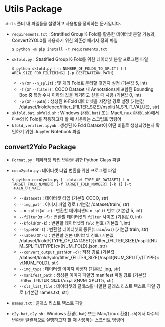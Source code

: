 # Utils Package
`utils` 폴더 내 파일들을 설명하고 사용법을 정의하는 문서입니다.
- `requirements.txt` : Stratified Group K-Fold를 활용한 데이터셋 분할 기능과, Convert2YOLO를 사용하기 위한 의존성 패키지 정의 파일
    ```shell
    $ python -m pip install -r requirements.txt
    ```
- `skfold.py` : Stratified Group K-Fold를 위한 데이터셋 분할 프로그램 파일
    ```shell
    $ python skfold.py [-n NUMBER_OF_FOLDS_TO_SPLIT] [-f AREA_SIZE_FOR_FILTERING] [-p DESTINATION_PATH]
    ```
  -  `-n` (or `--n_split`) : 몇 개의 Fold로 분리할 것인지 설정 (기본값 5, int)
  -  `-f` (or `--filter`) : COCO Dataset 내 Annotations에 포함된 Bounding Box 중 특정 수치 이하의 값을 제거하고 싶을 때 사용 (기본값 0, int)
  -  `-p` (or `--path`) : 생성된 K-Fold 데이터셋을 저장할 경로 설정 (기본값 /dataset/kfold/coco/filter_{FILTER_SIZE}/nsplit{N_SPLIT_VALUE}, str)
- `skfold.bat`, `skfold.sh` : Windows 환경(`.bat`) 또는 Mac/Linux 환경(`.sh`)에서 다수의 K-Fold를 적용하고자 할 때 사용하는 스크립트 명령어
- `kfold_verifier.ipynb` : 생성된 K-Fold Dataset이 어떤 비율로 생성되었는지 확인하기 위한 Jupyter Notebook 파일

## convert2Yolo Package
- `Format.py` : 데이터셋 타입 변환을 위한 Python Class 파일
- `coco2yolo.py` : 데이터셋 타입 변환을 위한 프로그램 파일
  ```shell
  $ python coco2yolo.py [--dataset TYPE_OF_DATASET] [-n TARGET_FOLD_NUMBER] [-f TARGET_FOLD_NUMBER] [-k 1] [-t TRAIN_OR_VAL]
  ```
  - `--datasets` : 데이터셋 타입 (기본값 COCO, str)
  - `--img_path` : 이미지 파일 경로 (기본값 /dataset/train/, str)
  - `--n_split`(or `-n`) : 변환할 데이터셋의 `n_split` 번호 (기본값 5, int)
  - `--filter`(or `-f`) : 변환할 데이터셋의 `filter` 사이즈 (기본값 0, int)
  - `--kfold`(or `-k`) : 변환할 데이터셋의 `fold` 번호 (기본값 1, int)
  - `--type`(or `-t`) : 변환할 데이터셋의 종류(`train`/`val`) (기본값 train, str)
  - `--label`(or `-l`) : 변환할 원본 데이터셋 경로 (기본값 /dataset/kfold/{TYPE_OF_DATASET}}/filter_{FILTER_SIZE}/nsplit{NUM_SPLIT}/{TYPE}_cv_{NUM_FOLD}.json, str)
  - `--convert_output_path`(or `-c`) : 저장 경로 (기본값 /dataset/kfold/yolo/filter_{FILTER_SIZE}/nsplit{NUM_SPLIT}/{TYPE}_cv_{NUM_FOLD}, str)
  - `--img_type` : 데이터셋 이미지 확장자 (기본값 .jpg, str)
  - `--manifest_path` : 생성된 이미지 파일명 manifest 파일 경로 (기본값 ./filter_{FILTER_SIZE}/nsplit{NUM_SPLIT}/, str)
  - `--cls_list_file` : 데이터셋의 클래스를 나열한 클래스 리스트 텍스트 파일 경로 (기본값 names.txt, str)
  
- `names.txt` : 클래스 리스트 텍스트 파일
- `c2y.bat`, `c2y.sh` : Windows 환경(`.bat`) 또는 Mac/Linux 환경(`.sh`)에서 다수의 변환을 일괄적으로 실행하고자 할 때 사용하는 스크립트 명령어